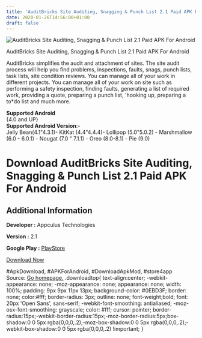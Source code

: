 ```yaml
---
title: 'AuditBricks Site Auditing, Snagging & Punch List 2.1 Paid APK For Android'
date: 2020-01-26T14:56:00+01:00
draft: false
---
```


![AuditBricks Site Auditing, Snagging & Punch List 2.1 Paid APK For Android](https://i1.wp.com/apkhome.net/wp-content/uploads/2020/01/AuditBricks-Site-Auditing-Snagging-Punch-List-2.1-Paid.png "AuditBricks Site Auditing, Snagging & Punch List 2.1 Paid APK For Android")

  

AuditBricks Site Auditing, Snagging & Punch List 2.1 Paid APK For Android

AuditBricks simplifies the audit and attachment of sites. The site audit process will help you find problems, inspections, faults, snags, punch lists, task lists, site condition reviews. You can manage all of your work in different projects. You can manage all of your work on site such as performing a safety inspection, finding faults, generating a list of required work, providing a quote, preparing a punch list, 'hooking up, preparing a to\*do list and much more.

**Supported Android**  
{4.0 and UP}  
**Supported Android Version**:-  
Jelly Bean(4.1"4.3.1)- KitKat (4.4"4.4.4)- Lollipop (5.0"5.0.2) - Marshmallow (6.0 - 6.0.1) - Nougat (7.0 " 7.1.1) - Oreo (8.0-8.1) - Pie (9.0)

Download AuditBricks Site Auditing, Snagging & Punch List 2.1 Paid APK For Android
==================================================================================

Additional Information
----------------------

**Developer :** Appculus Technologies

**Version :** 2.1

**Google Play :** [PlayStore](https://play.google.com/store/apps/details?id=com.auditbricks&hl=en)

  

[Download Now](https://store4app.co/post/auditbricks-site-auditing-snagging-amp-punch-list-2-1-paid-apk-for-android_1580046851)

  
#ApkDownload, #APKForAndroid, #DownloadApkMod, #store4app  
Source: [Go homepage.](https://store4app.co/post/auditbricks-site-auditing-snagging-amp-punch-list-2-1-paid-apk-for-android_1580046851) .downloadtop{ text-align:center; -webkit-appearance: none; -moz-appearance: none; appearance: none; width: 100%; padding: 9px 9px 11px 13px; background-color: #0EBD3F; border: none; color:#fff; border-radius: 3px; outline: none; font-weight;bold; font: 20px 'Open Sans', sans-serif; -webkit-font-smoothing: antialiased; -moz-osx-font-smoothing: grayscale; color: #fff; cursor: pointer; border-radius:15px;-webkit-border-radius:15px;-moz-border-radius:5px;box-shadow:0 0 5px rgba(0,0,0,.2);-moz-box-shadow:0 0 5px rgba(0,0,0,.2);-webkit-box-shadow:0 0 5px rgba(0,0,0,.2) !important; }